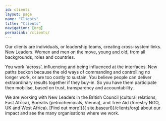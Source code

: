```yaml
---
id: clients
layout: page
name: "Clients"
title: "Clients"
navigation: [org]
permalink: /clients/
---
```


Our clients are individuals, or leadership teams, creating cross-system links. New Leaders. Women and men on the move, young and old, from all backgrounds, roles and countries. 

 You work 'across', influencing and being influenced at the interfaces. New paths beckon because the old ways of commanding and controlling no longer work, or are too costly to sustain. You believe people can deliver extraordinary results together if they buy-in. So you have them participate then mobilise, based on trust, transparency and accountability. 

We are working with New Leaders in the British Council (cultural relations, East Africa), Borealis (petrochemicals, Vienna), and Tree Aid (forestry NGO, UK and West Africa). [Find out more]({{ site.baseurl}}/clients/org) about our impact and see the many organisations where we work.
